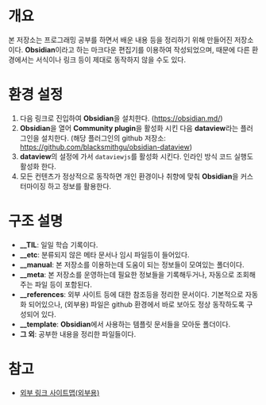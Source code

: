 # 개요
본 저장소는 프로그래밍 공부를 하면서 배운 내용 등을 정리하기 위해 만들어진 저장소이다. **Obsidian**이라고 하는 마크다운 편집기를 이용하여 작성되었으며, 때문에 다른 환경에서는 서식이나 링크 등이 제대로 동작하지 않을 수도 있다.

# 환경 설정
1. 다음 링크로 진입하여 **Obsidian**을 설치한다. (https://obsidian.md/)
2. **Obsidian**을 열어 **Community plugin**을 활성화 시킨 다음 **dataview**라는 플러그인을 설치한다. (해당 플러그인의 github 저장소: https://github.com/blacksmithgu/obsidian-dataview)
3. **dataview**의 설정에 가서 `dataviewjs`를 활성화 시킨다. 인라인 방식 코드 실행도 활성화 한다.
4. 모든 컨텐츠가 정상적으로 동작하면 개인 환경이나 취향에 맞춰 **Obsidian**을 커스터마이징 하고 정보를 활용한다.

# 구조 설명
- **__TIL**: 일일 학습 기록이다.
- **__etc**: 분류되지 않은 메타 문서나 임시 파일등이 들어있다.
- **__manual**: 본 저장소를 이용하는데 도움이 되는 정보들이 모여있는 폴더이다.
- **__meta**: 본 저장소를 운영하는데 필요한 정보들을 기록해두거나, 자동으로 조회해주는 파일 등이 포함된다.
- **__references**: 외부 사이트 등에 대한 참조등을 정리한 문서이다. 기본적으로 자동화 되어있으나, (외부용) 파일은 github 환경에서 바로 보아도 정상 동작하도록 구성되어 있다.
- **__template**: **Obsidian**에서 사용하는 템플릿 문서들을 모아둔 폴더이다.
- **그 외**: 공부한 내용을 정리한 파일들이다.

# 참고
- [외부 링크 사이트맵(외부용)](/__reference/외부%20링크%20사이트맵(외부용).md)
